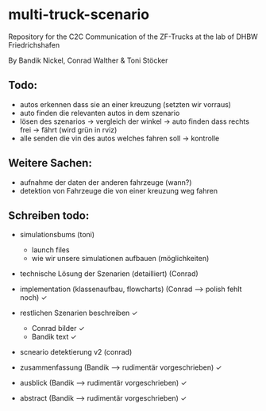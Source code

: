 # multi-truck-scenario
Repository for the C2C Communication of the ZF-Trucks at the lab of DHBW Friedrichshafen


By Bandik Nickel, Conrad Walther & Toni Stöcker


## Todo:
- autos erkennen dass sie an einer kreuzung (setzten wir vorraus)
- auto finden die relevanten autos in dem szenario
- lösen des szenarios -> vergleich der winkel -> auto finden dass rechts frei -> fährt (wird grün in rviz)
- alle senden die vin des autos welches fahren soll -> kontrolle

## Weitere Sachen:
- aufnahme der daten der anderen fahrzeuge (wann?)
- detektion von Fahrzeuge die von einer kreuzung weg fahren

## Schreiben todo:
- simulationsbums (toni)
  - launch files
  - wie wir unsere simulationen aufbauen (möglichkeiten)

- technische Lösung der Szenarien (detailliert) (Conrad)
- implementation (klassenaufbau, flowcharts) (Conrad --> polish fehlt noch) $\checkmark$
  
- restlichen Szenarien beschreiben $\checkmark$
  - Conrad bilder $\checkmark$
  - Bandik text    $\checkmark$
 
- scneario detektierung v2 (conrad)

- zusammenfassung (Bandik --> rudimentär vorgeschrieben) $\checkmark$ 
- ausblick (Bandik --> rudimentär vorgeschrieben) $\checkmark$
- abstract (Bandik --> rudimentär vorgeschrieben) $\checkmark$

  

